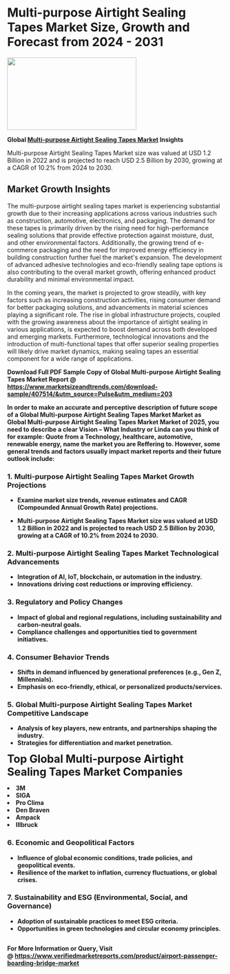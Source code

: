 <H1>Multi-purpose Airtight Sealing Tapes Market Size, Growth and Forecast from 2024 - 2031</H1><img class="aligncenter size-medium wp-image-584254" src="https://thirdeyenews.in/wp-content/uploads/2024/09/Global-Market-Research-300x168.jpeg" alt="" width="300" height="168" /><p><strong>Global&nbsp;<a href="https://www.marketsizeandtrends.com/download-sample/407514/&amp;utm_source=Pulse&amp;utm_medium=203">Multi-purpose Airtight Sealing Tapes Market</a> Insights</strong></p><p>Multi-purpose Airtight Sealing Tapes Market size was valued at USD 1.2 Billion in 2022 and is projected to reach USD 2.5 Billion by 2030, growing at a CAGR of 10.2% from 2024 to 2030.</p><p><h2>Market Growth Insights</h2> <p>The multi-purpose airtight sealing tapes market is experiencing substantial growth due to their increasing applications across various industries such as construction, automotive, electronics, and packaging. The demand for these tapes is primarily driven by the rising need for high-performance sealing solutions that provide effective protection against moisture, dust, and other environmental factors. Additionally, the growing trend of e-commerce packaging and the need for improved energy efficiency in building construction further fuel the market's expansion. The development of advanced adhesive technologies and eco-friendly sealing tape options is also contributing to the overall market growth, offering enhanced product durability and minimal environmental impact.</p> <p><strong></strong></p> <p>In the coming years, the market is projected to grow steadily, with key factors such as increasing construction activities, rising consumer demand for better packaging solutions, and advancements in material sciences playing a significant role. The rise in global infrastructure projects, coupled with the growing awareness about the importance of airtight sealing in various applications, is expected to boost demand across both developed and emerging markets. Furthermore, technological innovations and the introduction of multi-functional tapes that offer superior sealing properties will likely drive market dynamics, making sealing tapes an essential component for a wide range of applications.</p> <p><strong></p><p><span class=""><strong>Download Full PDF Sample Copy of Global Multi-purpose Airtight Sealing Tapes Market Report</strong> @ <a href="https://www.marketsizeandtrends.com/download-sample/407514/&amp;utm_source=Pulse&amp;utm_medium=203" target="_blank">https://www.marketsizeandtrends.com/download-sample/407514/&amp;utm_source=Pulse&amp;utm_medium=203</a></span></p><p>In order to make an accurate and perceptive description of future scope of a Global&nbsp;Multi-purpose Airtight Sealing Tapes Market Market as Global&nbsp;Multi-purpose Airtight Sealing Tapes Market Market of 2025, you need to describe a clear Vision &ndash; What Industry or Linda can you think of for example: Quote from a Technology, healthcare, automotive, renewable energy, name the market you are Reffering to. However, some general trends and factors usually impact market reports and their future outlook include:</p><h3>1.&nbsp;<strong>Multi-purpose Airtight Sealing Tapes Market Growth Projections</strong></h3><ul><li>Examine market size trends, revenue estimates and CAGR (Compounded Annual Growth Rate) projections.</li><li><p>Multi-purpose Airtight Sealing Tapes Market size was valued at USD 1.2 Billion in 2022 and is projected to reach USD 2.5 Billion by 2030, growing at a CAGR of 10.2% from 2024 to 2030.</p></li></ul><h3>2.&nbsp;<strong>Multi-purpose Airtight Sealing Tapes Market Technological Advancements</strong></h3><ul><li>Integration of AI, IoT, blockchain, or automation in the industry.</li><li>Innovations driving cost reductions or improving efficiency.</li></ul><h3>3.&nbsp;<strong>Regulatory and Policy Changes</strong></h3><ul><li>Impact of global and regional regulations, including sustainability and carbon-neutral goals.</li><li>Compliance challenges and opportunities tied to government initiatives.</li></ul><h3>4.&nbsp;<strong>Consumer Behavior Trends</strong></h3><ul><li>Shifts in demand influenced by generational preferences (e.g., Gen Z, Millennials).</li><li>Emphasis on eco-friendly, ethical, or personalized products/services.</li></ul><h3>5.&nbsp;<strong>Global Multi-purpose Airtight Sealing Tapes Market Competitive Landscape</strong></h3><ul><li>Analysis of key players, new entrants, and partnerships shaping the industry.</li><li>Strategies for differentiation and market penetration.</li></ul><p data-pm-slice="1 1 []"><span style="color: inherit; font-family: inherit; font-size: 25px;">Top Global Multi-purpose Airtight Sealing Tapes Market Companies</span></p><div class="" data-test-id=""><p><li>3M</li><li> SIGA</li><li> Pro Clima</li><li> Den Braven</li><li> Ampack</li><li> Illbruck</li></p></div><h3>6.&nbsp;<strong>Economic and Geopolitical Factors</strong></h3><ul><li>Influence of global economic conditions, trade policies, and geopolitical events.</li><li>Resilience of the market to inflation, currency fluctuations, or global crises.</li></ul><h3>7.&nbsp;<strong>Sustainability and ESG (Environmental, Social, and Governance)</strong></h3><ul><li>Adoption of sustainable practices to meet ESG criteria.</li><li>Opportunities in green technologies and circular economy principles.</li></ul><h2><strong style="font-size: 14px;">For More Information or Query, Visit @&nbsp;</strong><a style="background-color: #ffffff; font-size: 14px;" href="https://www.marketsizeandtrends.com/report/multi-purpose-airtight-sealing-tapes-market/" target="_blank">https://www.verifiedmarketreports.com/product/airport-passenger-boarding-bridge-market</a></h2>

